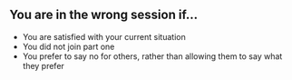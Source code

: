 ## You are in the wrong session if...
  - You are satisfied with your current situation<!-- .element: class="fragment" data-fragment-index="1" -->
  - You did not join part one<!-- .element: class="fragment" data-fragment-index="2" -->
  - You prefer to say no for others, rather than allowing them to say what they prefer<!-- .element: class="fragment" data-fragment-index="3" -->
